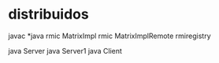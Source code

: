 # distribuidos

javac *java
rmic MatrixImpl
rmic MatrixImplRemote
rmiregistry

java Server
java Server1
java Client
